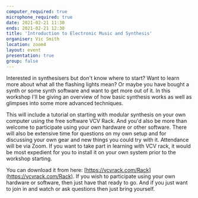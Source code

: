 ```yaml
---
computer_required: true
microphone_required: true
date: 2021-02-21 11:30
ends: 2021-02-21 12:30
title: 'Introduction to Electronic Music and Synthesis'
organiser: Vic Smith
location: zoom4
layout: event
presentation: true
group: false
---
```

Interested in synthesisers but don't know where to start? Want to learn more about what all the flashing lights mean? Or maybe you have bought a synth or some synth software and want to get more out of it. In this workshop I'll be giving an overview of how basic synthesis works as well as glimpses into some more advanced techniques. 

This will include a tutorial on starting with modular synthesis on your own computer using the free software VCV Rack. And you'd also be more than welcome to participate using your own hardware or other software. There will also be extensive time for questions on my own setup and for discussing your own gear and new things you could try with it. Attendance will be via Zoom. If you want to take part in learning with VCV rack, it would be most expedient for you to install it on your own system prior to the workshop starting.

You can download it from here: [https://vcvrack.com/Rack](https://vcvrack.com/Rack). If you wish to participate using your own hardware or software, then just have that ready to go. And if you just want to join in and watch or ask questions then just bring yourself.
